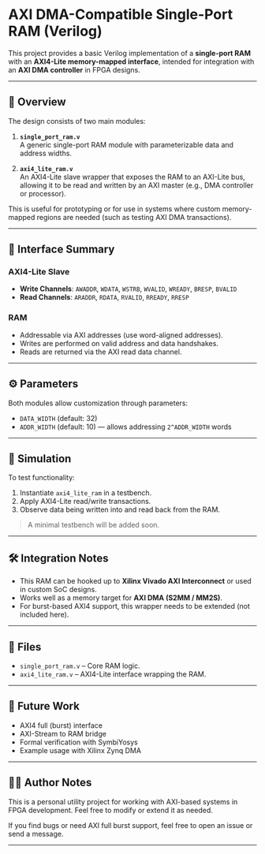 # AXI DMA-Compatible Single-Port RAM (Verilog)

This project provides a basic Verilog implementation of a **single-port RAM** with an **AXI4-Lite memory-mapped interface**, intended for integration with an **AXI DMA controller** in FPGA designs.

---

## 🧱 Overview

The design consists of two main modules:

1. **`single_port_ram.v`**  
   A generic single-port RAM module with parameterizable data and address widths.

2. **`axi4_lite_ram.v`**  
   An AXI4-Lite slave wrapper that exposes the RAM to an AXI-Lite bus, allowing it to be read and written by an AXI master (e.g., DMA controller or processor).

This is useful for prototyping or for use in systems where custom memory-mapped regions are needed (such as testing AXI DMA transactions).

---

## 🔌 Interface Summary

### AXI4-Lite Slave

- **Write Channels**: `AWADDR`, `WDATA`, `WSTRB`, `WVALID`, `WREADY`, `BRESP`, `BVALID`
- **Read Channels**: `ARADDR`, `RDATA`, `RVALID`, `RREADY`, `RRESP`

### RAM

- Addressable via AXI addresses (use word-aligned addresses).
- Writes are performed on valid address and data handshakes.
- Reads are returned via the AXI read data channel.

---

## ⚙️ Parameters

Both modules allow customization through parameters:

- `DATA_WIDTH` (default: 32)
- `ADDR_WIDTH` (default: 10) — allows addressing `2^ADDR_WIDTH` words

---

## 🧪 Simulation

To test functionality:

1. Instantiate `axi4_lite_ram` in a testbench.
2. Apply AXI4-Lite read/write transactions.
3. Observe data being written into and read back from the RAM.

> A minimal testbench will be added soon.

---

## 🛠️ Integration Notes

- This RAM can be hooked up to **Xilinx Vivado AXI Interconnect** or used in custom SoC designs.
- Works well as a memory target for **AXI DMA (S2MM / MM2S)**.
- For burst-based AXI4 support, this wrapper needs to be extended (not included here).

---

## 📂 Files

- `single_port_ram.v` – Core RAM logic.
- `axi4_lite_ram.v` – AXI4-Lite interface wrapping the RAM.

---

## 🔄 Future Work

- AXI4 full (burst) interface
- AXI-Stream to RAM bridge
- Formal verification with SymbiYosys
- Example usage with Xilinx Zynq DMA

---

## 🧑‍💻 Author Notes

This is a personal utility project for working with AXI-based systems in FPGA development. Feel free to modify or extend it as needed.

If you find bugs or need AXI full burst support, feel free to open an issue or send a message.

---


